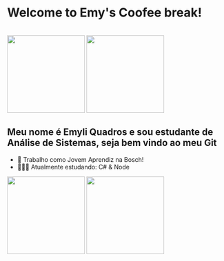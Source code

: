 <h1>
  <b>
  Welcome to Emy's Coofee break!
  </b>
</h1>
<br/>

<img height = "180em" src = "https://i.pinimg.com/564x/d2/a4/07/d2a40741e76e2a9ef908e7216b94eba1.jpg">
<img height = "180em" src = "[https://i.pinimg.com/564x/d2/a4/07/d2a40741e76e2a9ef908e7216b94eba1.jpg](https://i.pinimg.com/564x/df/e6/80/dfe6802744e068b616215c860b879be6.jpg">

<br/>
<h2> Meu nome é Emyli Quadros e sou estudante de Análise de Sistemas, seja bem vindo ao meu Git </h2>

- 🍂 Trabalho como Jovem Aprendiz na Bosch! 
- 👩🏽‍💻 Atualmente estudando: C# & Node

<div>
  <img height="180em" src="https://github-readme-stats.vercel.app/api?username=emileeem&show_icons=true&theme=dracula&include_all_commits=true&count_private=true"/>
  <img height="180em" src="https://github-readme-stats.vercel.app/api/top-langs/?username=emileeem&layout=compact&langs_count=16&theme=dracula"/>
</div>

